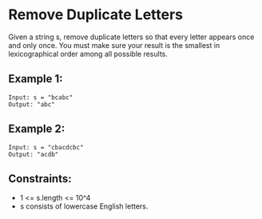 # Remove Duplicate Letters

Given a string s, remove duplicate letters so that every letter appears once and only once. You must make sure your result is
the smallest in lexicographical order among all possible results.

## Example 1:

```
Input: s = "bcabc"
Output: "abc"
```

## Example 2:

```
Input: s = "cbacdcbc"
Output: "acdb"
```

## Constraints:

- 1 <= s.length <= 10^4
- s consists of lowercase English letters.
